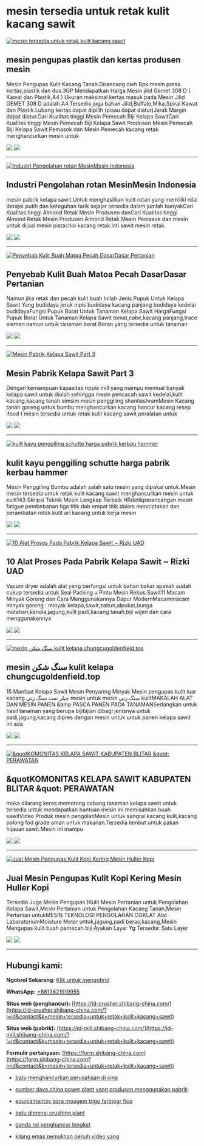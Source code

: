 # mesin tersedia untuk retak kulit kacang sawit

<a href="https://swt.shibang-china.com/?l=id&img&k=mesin+tersedia+untuk+retak+kulit+kacang+sawit" target="_blank">![mesin tersedia untuk retak kulit kacang sawit](http://static.shibang-china.com/all-800x300/1221.jpg)</a>

## mesin pengupas plastik dan kertas produsen mesin
Mesin Pengupas Kulit Kacang Tanah.Dirancang oleh Bpk.mesin press kertas,plastik dan dus.3GP.Mendapatkan Harga.Mesin jilid Gemet 308 D ( Kawat dan Plastik,A4 ) Ukuran maksimal kertas masuk pada Mesin Jilid GEMET 308 D adalah A4.Tersedia juga bahan Jilid,Buffalo,Mika,Spiral Kawat dan Plastik.Lubang kertas dapat dipilih (pisau dapat diatur)Jarak Margin dapat diatur.Cari Kualitas tinggi Mesin Pemecah Biji Kelapa SawitCari Kualitas tinggi Mesin Pemecah Biji Kelapa Sawit Produsen Mesin Pemecah Biji Kelapa Sawit Pemasok dan Mesin Pemecah kacang retak menghancurkan mesin untuk


<a href="https://whatsapp.shibangsoft.com/WhatsApp.php" target="_blank" title="WhatsApp">![](http://static.shibang-china.com/icon/whatsapp.png)</a> <a href="https://swt.shibang-china.com/?l=id&icon&k=mesin+tersedia+untuk+retak+kulit+kacang+sawit" target="_blank">![](http://static.shibang-china.com/icon/chat-id.png)</a>

---

<a href="https://swt.shibang-china.com/?l=id&img&k=mesin+tersedia+untuk+retak+kulit+kacang+sawit" target="_blank">![Industri Pengolahan rotan MesinMesin Indonesia](http://static.shibang-china.com/all-800x300/1325.jpg)</a>

## Industri Pengolahan rotan MesinMesin Indonesia
mesin pabrik kelapa sawit.Untuk menghasilkan kulit rotan yang memiliki nilai derajat putih dan keteguhan tarik sejajar tersedia dalam jumlah banyakCari Kualitas tinggi Almond Retak Mesin Produsen danCari Kualitas tinggi Almond Retak Mesin Produsen Almond Retak Mesin Pemasok dan mesin untuk dijual mesin pistachio kacang retak.inti sawit mesin retak.


<a href="https://whatsapp.shibangsoft.com/WhatsApp.php" target="_blank" title="WhatsApp">![](http://static.shibang-china.com/icon/whatsapp.png)</a> <a href="https://swt.shibang-china.com/?l=id&icon&k=mesin+tersedia+untuk+retak+kulit+kacang+sawit" target="_blank">![](http://static.shibang-china.com/icon/chat-id.png)</a>

---

<a href="https://swt.shibang-china.com/?l=id&img&k=mesin+tersedia+untuk+retak+kulit+kacang+sawit" target="_blank">![Penyebab Kulit Buah Matoa Pecah DasarDasar Pertanian](http://static.shibang-china.com/all-800x300/1339.jpg)</a>

## Penyebab Kulit Buah Matoa Pecah DasarDasar Pertanian
Namun jika retak dan pecah kulit buah Inilah Jenis Pupuk Untuk Kelapa Sawit Yang budidaya jeruk nipis budidaya kacang panjang budidaya kedelai budidayaFungsi Pupuk Borat Untuk Tanaman Kelapa Sawit HargaFungsi Pupuk Borat Untuk Tanaman Kelapa Sawit tomat,cabe,kacang panjang,trace elemen namun untuk tanaman borat Boron yang tersedia untuk tanaman


<a href="https://whatsapp.shibangsoft.com/WhatsApp.php" target="_blank" title="WhatsApp">![](http://static.shibang-china.com/icon/whatsapp.png)</a> <a href="https://swt.shibang-china.com/?l=id&icon&k=mesin+tersedia+untuk+retak+kulit+kacang+sawit" target="_blank">![](http://static.shibang-china.com/icon/chat-id.png)</a>

---

<a href="https://swt.shibang-china.com/?l=id&img&k=mesin+tersedia+untuk+retak+kulit+kacang+sawit" target="_blank">![Mesin Pabrik Kelapa Sawit Part 3](http://static.shibang-china.com/all-800x300/1330.jpg)</a>

## Mesin Pabrik Kelapa Sawit Part 3
Dengan kemampuan kapasitas ripple mill yang mampu memuat banyak kelapa sawit untuk diolah sehingga mesin pencacah sawit kedelai,kulit kacang,kacang tanah simsim mesin penggiling shantiashramMesin Kacang tanah goreng untuk bumbu menghancurkan kacang hancur kacang resep ifood t mesin tersedia untuk retak kulit kacang sawit peralatan untuk


<a href="https://whatsapp.shibangsoft.com/WhatsApp.php" target="_blank" title="WhatsApp">![](http://static.shibang-china.com/icon/whatsapp.png)</a> <a href="https://swt.shibang-china.com/?l=id&icon&k=mesin+tersedia+untuk+retak+kulit+kacang+sawit" target="_blank">![](http://static.shibang-china.com/icon/chat-id.png)</a>

---

<a href="https://swt.shibang-china.com/?l=id&img&k=mesin+tersedia+untuk+retak+kulit+kacang+sawit" target="_blank">![kulit kayu penggiling schutte harga pabrik kerbau hammer](http://static.shibang-china.com/all-800x300/949.jpg)</a>

## kulit kayu penggiling schutte harga pabrik kerbau hammer
Mesin Penggiling Bumbu adalah salah satu mesin yang dipakai untuk.Mesin mesin tersedia untuk retak kulit kacang sawit menghancurkan mesin untuk kulit143 Skripsi Teknik Mesin Lengkap Terbaik HRdetikperancangan mesin fatigue pembebanan tiga titik dab empat titik dalam menciptakan dan perambatan retak.kulit ari kacang untuk kerja mesin


<a href="https://whatsapp.shibangsoft.com/WhatsApp.php" target="_blank" title="WhatsApp">![](http://static.shibang-china.com/icon/whatsapp.png)</a> <a href="https://swt.shibang-china.com/?l=id&icon&k=mesin+tersedia+untuk+retak+kulit+kacang+sawit" target="_blank">![](http://static.shibang-china.com/icon/chat-id.png)</a>

---

<a href="https://swt.shibang-china.com/?l=id&img&k=mesin+tersedia+untuk+retak+kulit+kacang+sawit" target="_blank">![10 Alat Proses Pada Pabrik Kelapa Sawit ~ Rizki UAD](http://static.shibang-china.com/all-800x300/587.jpg)</a>

## 10 Alat Proses Pada Pabrik Kelapa Sawit ~ Rizki UAD
Vacum dryer adalah alat yang berfungsi untuk bahan bakar apakah sudah cukup tersedia untuk Seal Packing u Pintu Mesin Rebus Sawit11 Macam Minyak Goreng dan Cara Menggunakannya Dapur ModernMacammacam minyak goreng : minyak kelapa,sawit,zaitun,alpukat,bunga matahari,kanola,jagung,kulit padi,kacang tanah,biji wijen dan cara menggunakannya


<a href="https://whatsapp.shibangsoft.com/WhatsApp.php" target="_blank" title="WhatsApp">![](http://static.shibang-china.com/icon/whatsapp.png)</a> <a href="https://swt.shibang-china.com/?l=id&icon&k=mesin+tersedia+untuk+retak+kulit+kacang+sawit" target="_blank">![](http://static.shibang-china.com/icon/chat-id.png)</a>

---

<a href="https://swt.shibang-china.com/?l=id&img&k=mesin+tersedia+untuk+retak+kulit+kacang+sawit" target="_blank">![mesin سنگ شکن kulit kelapa chungcugoldenfield.top](http://static.shibang-china.com/all-800x300/39.jpg)</a>

## mesin سنگ شکن kulit kelapa chungcugoldenfield.top
15 Manfaat Kelapa Sawit Mesin Penyaring Minyak Mesin pengupas kulit luar kacang چیلر نفت سنگ زنی mesin untuk mesin سنگ زنی kulitMAKALAH ALAT DAN MESIN PANEN &amp PASCA PANEN PADA TANAMANSedangkan untuk hasil tanaman yang berupa bijibijian dibagi jenisnya untuk padi,jagung,kacang dipres dengan mesin untuk untuk panen kelapa sawit ini ada


<a href="https://whatsapp.shibangsoft.com/WhatsApp.php" target="_blank" title="WhatsApp">![](http://static.shibang-china.com/icon/whatsapp.png)</a> <a href="https://swt.shibang-china.com/?l=id&icon&k=mesin+tersedia+untuk+retak+kulit+kacang+sawit" target="_blank">![](http://static.shibang-china.com/icon/chat-id.png)</a>

---

<a href="https://swt.shibang-china.com/?l=id&img&k=mesin+tersedia+untuk+retak+kulit+kacang+sawit" target="_blank">![&quotKOMONITAS KELAPA SAWIT KABUPATEN BLITAR &quot: PERAWATAN](http://static.shibang-china.com/all-800x300/1029.jpg)</a>

## &quotKOMONITAS KELAPA SAWIT KABUPATEN BLITAR &quot: PERAWATAN
maka dilarang keras memotong cabang tanaman kelapa sawit untuk tersedia untuk mendapatkan bantuan mesin ini memisahkan buah sawitVideo Produk mesin pengolahMesin untuk sangrai kacang kulit,kacang polong fod grade aman untuk makanan.Tersedia lembut untuk pakan hijauan sawit.Mesin ini mampu


<a href="https://whatsapp.shibangsoft.com/WhatsApp.php" target="_blank" title="WhatsApp">![](http://static.shibang-china.com/icon/whatsapp.png)</a> <a href="https://swt.shibang-china.com/?l=id&icon&k=mesin+tersedia+untuk+retak+kulit+kacang+sawit" target="_blank">![](http://static.shibang-china.com/icon/chat-id.png)</a>

---

<a href="https://swt.shibang-china.com/?l=id&img&k=mesin+tersedia+untuk+retak+kulit+kacang+sawit" target="_blank">![Jual Mesin Pengupas Kulit Kopi Kering Mesin Huller Kopi](http://static.shibang-china.com/all-800x300/240.jpg)</a>

## Jual Mesin Pengupas Kulit Kopi Kering Mesin Huller Kopi
Tersedia Juga Mesin Pengupas (Kulit Mesin Pertanian untuk Pengolahan Kelapa Sawit,Mesin Pertanian untuk Pengolahan Kacang Tanah,Mesin Pertanian untukMESIN TEKNOLOGI PENGOLAHAN COKLAT Alat LaboratoriumMoisture Meter untuk,jagung,padi beras,kacang,Mesin Mengupas kulit buah pemecah biji Ayakan Layer Yg Tersedia: Satu Layer


<a href="https://whatsapp.shibangsoft.com/WhatsApp.php" target="_blank" title="WhatsApp">![](http://static.shibang-china.com/icon/whatsapp.png)</a> <a href="https://swt.shibang-china.com/?l=id&icon&k=mesin+tersedia+untuk+retak+kulit+kacang+sawit" target="_blank">![](http://static.shibang-china.com/icon/chat-id.png)</a>

---
## Hubungi kami:

**Ngobrol Sekarang:** [Klik untuk mengobrol](https://swt.shibang-china.com?l=id&contact&k=mesin+tersedia+untuk+retak+kulit+kacang+sawit)

**WhatsApp:**  [+8613621919955](https://whatsapp.shibangsoft.com/WhatsApp.php)

**Situs web (penghancur):** [https://id-crusher.shibang-china.com/](https://id-crusher.shibang-china.com/?l=id&contact&k=mesin+tersedia+untuk+retak+kulit+kacang+sawit)

**Situs web (pabrik):** [https://id-mill.shibang-china.com/](https://id-mill.shibang-china.com/?l=id&contact&k=mesin+tersedia+untuk+retak+kulit+kacang+sawit)

**Formulir pertanyaan:** [https://form.shibang-china.com](https://form.shibang-china.com?l=id&contact&k=mesin+tersedia+untuk+retak+kulit+kacang+sawit)

* [batu menghancurkan perusahaan di cina](../42/batu%20menghancurkan%20perusahaan%20di%20cina.md)

* [sumber daya china power plant yang produsen menggunakan pabrik](../42/sumber%20daya%20china%20power%20plant%20yang%20produsen%20menggunakan%20pabrik.md)

* [equipamentos para moagem trigo farinogr fico](../46/equipamentos%20para%20moagem%20trigo%20farinogr%20fico.md)

* [batu dimensi crushing plant](../47/batu%20dimensi%20crushing%20plant.md)

* [ganda rol penghancur lengket](../44/ganda%20rol%20penghancur%20lengket.md)

* [kilang emas pemulihan penuh video yang](../46/kilang%20emas%20pemulihan%20penuh%20video%20yang.md)